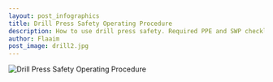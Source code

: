 ```yaml
---
layout: post_infographics
title: Drill Press Safety Operating Procedure
description: How to use drill press safety. Required PPE and SWP checklist.
author: Flaaim
post_image: drill2.jpg
---
```


![Drill Press Safety Operating Procedure](https://safetyworkblog.com/assets/infographics/drillpress.svg)

